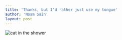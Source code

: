 ```yaml
---
title: 'Thanks, but I’d rather just use my tongue'
author: 'Noam Sain'
layout: post
---
```


![cat in the shower](/_assets/img/2013/04/20100508.jpg)